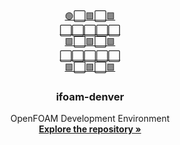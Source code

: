 <br />
<div align="center">
  <a href="https://github.com/iydon/ifoam-denver">
    🟢⬜🟩⬜🟩<br />
    ⬜⬜⬜⬜⬜<br />
    🟩⬜🟩⬜🟩<br />
    ⬜⬜⬜⬜⬜<br />
    🟩⬜🟩⬜🟩<br />
  </a>

  <h3 align="center">ifoam-denver</h3>

  <p align="center">
    OpenFOAM Development Environment
    <br />
    <a href="https://github.com/iydon/ifoam-denver"><strong>Explore the repository »</strong></a>
  </p>
</div>
